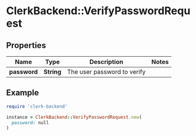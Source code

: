 # ClerkBackend::VerifyPasswordRequest

## Properties

| Name | Type | Description | Notes |
| ---- | ---- | ----------- | ----- |
| **password** | **String** | The user password to verify |  |

## Example

```ruby
require 'clerk-backend'

instance = ClerkBackend::VerifyPasswordRequest.new(
  password: null
)
```

